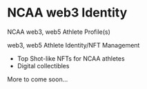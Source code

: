 # NCAA web3 Identity

NCAA web3, web5 Athlete Profile(s)

web3, web5 Athlete Identity/NFT Management

- Top Shot-like NFTs for NCAA athletes
- Digital collectibles

More to come soon...

